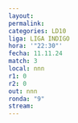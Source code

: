 ```yaml
---
layout: 
permalink: 
categories: LD10
liga: LIGA INDIGO
hora: '"22:30"'
fecha: 11.11.24
match: 3
local: nnn
r1: 0
r2: 0
out: nnn
ronda: "9"
stream:
---
```

